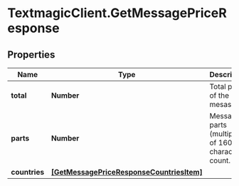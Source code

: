 # TextmagicClient.GetMessagePriceResponse

## Properties
Name | Type | Description | Notes
------------ | ------------- | ------------- | -------------
**total** | **Number** | Total price of the mesasge. | 
**parts** | **Number** | Message parts (multiples of 160 characters) count. | 
**countries** | [**[GetMessagePriceResponseCountriesItem]**](GetMessagePriceResponseCountriesItem.md) |  | 


